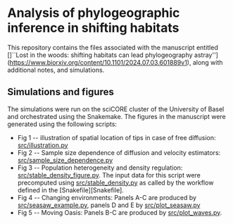 # Analysis of phylogeographic inference in shifting habitats

This repository contains the files associated with the manuscript entitled []``Lost in the woods: shifting habitats can lead phylogeography astray''](https://www.biorxiv.org/content/10.1101/2024.07.03.601889v1), along with additional notes, and simulations.

## Simulations and figures

The simulations were run on the sciCORE cluster of the University of Basel and orchestrated using the Snakemake.
The figures in the manuscript were generated using the following scripts:

- Fig 1 -- illustration of spatial location of tips in case of free diffusion: [src/illustration.py](src/illustration.py)
- Fig 2 -- Sample size dependence of diffusion and velocity estimators: [src/sample_size_dependence.py](src/sample_size_dependence.py)
- Fig 3 -- Population heterogeneity and density regulation: [src/stable_density_figure.py](src/stable_density_figure.py). The input data for this script were precomputed using [src/stable_density.py](src/stable_density.py) as called by the workflow defined in the [Snakefile][Snakefile].
- Fig 4 -- Changing environments: Panels A-C are produced by [src/seasaw_example.py](src/seasaw_example.py), panels D and E by [src/plot_seasaw.py](src/plot_seasaw.py)
- Fig 5 -- Moving Oasis: Panels B-C are produced by [src/plot_waves.py](src/plot_waves.py).



